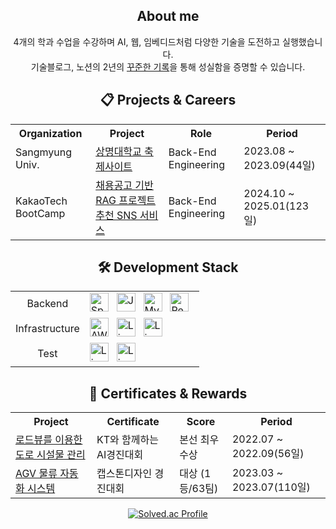 <div align="center">
  <h2>About me</h2>
  4개의 학과 수업을 수강하며 AI, 웹, 임베디드처럼 다양한 기술을 도전하고 실행했습니다. <br/>
  기술블로그, 노션의 2년의 <a href="https://codewizard.notion.site/14e8f3e58a9d80bab4d7dc97e05a702e?pvs=73">꾸준한 기록</a>을 통해 성실함을 증명할 수 있습니다. <br/>
</div>

<div align="center">
    <h2>📋 Projects & Careers</h2>
  <table>
    <tr>
      <th>Organization</th>
      <th>Project</th>
      <th>Role</th>
      <th>Period</th>
    </tr>
    <tr>
      <td>Sangmyung Univ.</td>
      <td><a href="https://codewizard.tistory.com/28">상명대학교 축제사이트</a></td>
      <td>Back-End Engineering</td>
      <td>2023.08 ~ 2023.09(44일)</td>
    </tr>
    <tr>
      <td>KakaoTech BootCamp</td>
      <td><a href="https://github.com/ktb-cpplab/cpplab-be">채용공고 기반 RAG 프로젝트 추천 SNS 서비스</a></td>
      <td>Back-End Engineering</td>
      <td>2024.10 ~ 2025.01(123일)</td>
    </tr>
  </table>
</div>

<div align="center">
  <h2>🛠 Development Stack</h2>
  <table>
    <tr>
      <td align="center">Backend</td>
      <td>
        <div>
          <img alt="SpringBoot" width="30px" src="https://github.com/user-attachments/assets/637cb8c2-4c4e-4157-bacb-3fb128f04455" />
          &nbsp;
          <img alt="Java" width="30px" src="https://github.com/user-attachments/assets/bdf61e6e-be18-4b93-8872-ef207d82a3b3" />
          &nbsp;
          <img alt="MySQL" width="30px" src="https://github.com/user-attachments/assets/aa76d67d-2ad3-43e7-81b0-7a249eaffd79" />
          &nbsp;
          <img alt="Redis" width="30px" src="https://github.com/user-attachments/assets/cbb31ada-004c-4a24-8979-425ab469c833" />
          &nbsp;
          <br/>
        </div>
      </td>
    </tr>
    <tr>
      <td align="center">Infrastructure</td>
      <td>
          <div>
            <img alt="AWS" width="30px" src="https://github.com/user-attachments/assets/251c8aa8-b2b5-43ce-8342-258e6e297ca0" />
            &nbsp;
            <img alt="Linux" width="30px" src="https://github.com/user-attachments/assets/326519fd-1231-41a2-b70d-81fdf942f5e4" />
            &nbsp;
            <img alt="Linux" width="30px" src="https://github.com/user-attachments/assets/04cf5bcd-9679-4b54-af31-4e8273c38d28" />
        </div>
      </td>  
    </tr>
  
  <tr>
    <td align="center">Test</td>  
    <td>
      <div>
        <img alt="Linux" width="30px" src="https://github.com/user-attachments/assets/c860e2d9-648b-4e3b-b9a2-ec9661556aa6" />
        &nbsp;
        <img alt="Linux" width="30px" src="https://github.com/user-attachments/assets/fce0bd01-7247-4759-a3c7-f78a69c92463" />
        &nbsp;
      </div>
    </td>
  </tr>
    
  </table>
</div>


<div align="center">
  <h2>🏅 Certificates & Rewards</h2>
  <table>
    <tr>
      <th>Project</th>
      <th>Certificate</th>
      <th>Score</th>
      <th>Period</th>
    </tr>
    <tr>
      <td><a href="https://github.com/softwareyong/kt_al_road_facility_maintenance">로드뷰를 이용한 도로 시설물 관리</a></td>
      <td>KT와 함께하는 AI경진대회</td>
      <td> 본선 최우수상</td>
      <td>2022.07 ~ 2022.09(56일)</td>
    </tr>
    <tr>
      <td><a href="https://github.com/softwareyong/Capstone-Design">AGV 물류 자동화 시스템</a></td>
      <td>캡스톤디자인 경진대회</td>
      <td>대상 (1등/63팀)</td>
      <td>2023.03 ~  2023.07(110일)</td>
    </tr>
  </table>
</div>

<div align="center">

  [![Solved.ac Profile](http://mazassumnida.wtf/api/v2/generate_badge?boj=lyw0324)](https://solved.ac/lyw0324/)
 </div>

<!--
 <div align="center">
<a href="https://github.com/devxb/gitanimals">
<img
  src="https://render.gitanimals.org/farms/softwareyong"
  width="600"
  height="300"
/>
</a>
</div>
-->

 

